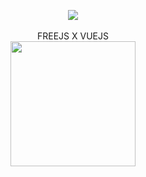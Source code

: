 <p align='center'>
<img src="https://avatars0.githubusercontent.com/u/31892139?s=200&v=4"/>
<br>
<br>
FREEJS  X  VUEJS<br>

<img src="https://avatars3.githubusercontent.com/u/6128107?s=200&v=4" width="200" height="200">
</p>
